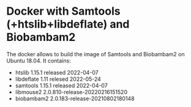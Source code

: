 # Docker with Samtools (+htslib+libdeflate) and Biobambam2
The docker allows to build the image of Samtools and Biobambam2 on Ubuntu 18.04.
It contains:
* htslib 1.15.1 released 2022-04-07
* libdeflate 1.11 relesed 2022-05-24
* samtools 1.15.1 released 2022-04-07
* libmouse2 2.0.810-release-20220216151520
* biobambam2 2.0.183-release-20210802180148
